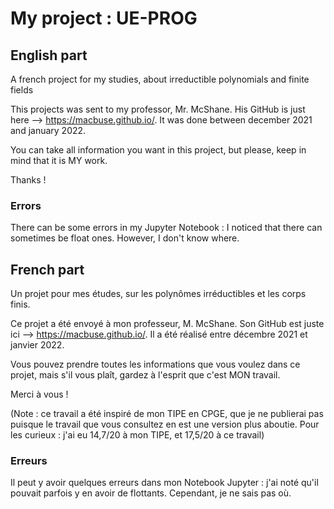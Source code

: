 # My project : UE-PROG

## English part
A french project for my studies, about irreductible polynomials and finite fields



This projects was sent to my professor, Mr. McShane. His GitHub is just here --> https://macbuse.github.io/.
It was done between december 2021 and january 2022.

You can take all information you want in this project, but please, keep in mind that it is MY work.

Thanks !

### Errors
There can be some errors in my Jupyter Notebook : I noticed that there can sometimes be float ones. However, I don't know where.


## French part

Un projet pour mes études, sur les polynômes irréductibles et les corps finis.



Ce projet a été envoyé à mon professeur, M. McShane. Son GitHub est juste ici --> https://macbuse.github.io/.
Il a été réalisé entre décembre 2021 et janvier 2022.

Vous pouvez prendre toutes les informations que vous voulez dans ce projet, mais s'il vous plaît, gardez à l'esprit que c'est MON travail.

Merci à vous !

(Note : ce travail a été inspiré de mon TIPE en CPGE, que je ne publierai pas puisque le travail que vous consultez en est une version plus aboutie. Pour les curieux : j'ai eu 14,7/20 à mon TIPE, et 17,5/20 à ce travail)

### Erreurs
Il peut y avoir quelques erreurs dans mon Notebook Jupyter : j'ai noté qu'il pouvait parfois y en avoir de flottants. Cependant, je ne sais pas où.

